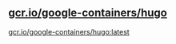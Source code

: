 
[gcr.io/google-containers/hugo](https://hub.docker.com/r/anjia0532/google-containers.hugo/tags/)
-----


[gcr.io/google-containers/hugo:latest](https://hub.docker.com/r/anjia0532/google-containers.hugo/tags/)


